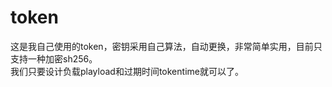 # token
这是我自己使用的token，密钥采用自己算法，自动更换，非常简单实用，目前只支持一种加密sh256。</br>
我们只要设计负载playload和过期时间tokentime就可以了。</br>
